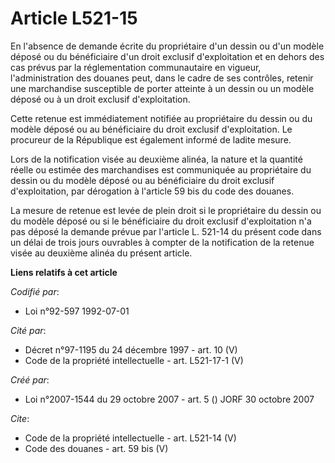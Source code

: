 # Article L521-15

En l'absence de demande écrite du propriétaire d'un dessin ou d'un modèle déposé ou du bénéficiaire d'un droit exclusif
d'exploitation et en dehors des cas prévus par la réglementation communautaire en vigueur, l'administration des douanes peut,
dans le cadre de ses contrôles, retenir une marchandise susceptible de porter atteinte à un dessin ou un modèle déposé ou à
un droit exclusif d'exploitation. 

Cette retenue est immédiatement notifiée au propriétaire du dessin ou du modèle déposé ou au bénéficiaire du droit exclusif
d'exploitation. Le procureur de la République est également informé de ladite mesure. 

Lors de la notification visée au deuxième alinéa, la nature et la quantité réelle ou estimée des marchandises est communiquée
au propriétaire du dessin ou du modèle déposé ou au bénéficiaire du droit exclusif d'exploitation, par dérogation à l'article
59 bis du code des douanes. 

La mesure de retenue est levée de plein droit si le propriétaire du dessin ou du modèle déposé ou si le bénéficiaire du droit
exclusif d'exploitation n'a pas déposé la demande prévue par l'article L. 521-14 du présent code dans un délai de trois jours
ouvrables à compter de la notification de la retenue visée au deuxième alinéa du présent article.

**Liens relatifs à cet article**

_Codifié par_:

  - Loi n°92-597 1992-07-01

_Cité par_:

  - Décret n°97-1195 du 24 décembre 1997 - art. 10 (V)
  - Code de la propriété intellectuelle - art. L521-17-1 (V)

_Créé par_:

  - Loi n°2007-1544 du 29 octobre 2007 - art. 5 () JORF 30 octobre 2007

_Cite_:

  - Code de la propriété intellectuelle - art. L521-14 (V)
  - Code des douanes - art. 59 bis (V)
